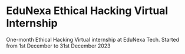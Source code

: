 # EduNexa Ethical Hacking Virtual Internship
One-month Ethical Hacking Virtual internship at EduNexa Tech. Started from 1st December to 31st December 2023
